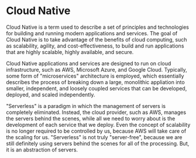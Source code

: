 # Cloud Native
Cloud Native is a term used to describe a set of principles and technologies for building and running modern applications and services. The goal of Cloud Native is to take advantage of the benefits of cloud computing, such as scalability, agility, and cost-effectiveness, to build and run applications that are highly scalable, highly available, and secure.

Cloud Native applications and services are designed to run on cloud infrastructure, such as AWS, Microsoft Azure, and Google Cloud. Typically, some form of "microservices" architecture is employed, which essentially describes the process of breaking down a large, monolithic appliation into smaller, independent, and loosely coupled services that can be developed, deployed, and scaled independently.

"Serverless" is a paradigm in which the management of servers is completely eliminated. Instead, the cloud provider, such as AWS, manages the servers behind the scenes, while all we need to worry about is the development of each service that we deploy. Even the concept of scalability is no longer required to be controlled by us, because AWS will take care of the scaling for us. "Serverless" is not truly "server-free", because we are still definitely using servers behind the scenes for all of the processing. But, it is an abstraction of servers.
